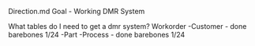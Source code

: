 Direction.md
Goal - Working DMR System

What tables do I need to get a dmr system?
Workorder
-Customer - done barebones 1/24
-Part
-Process - done barebones 1/24